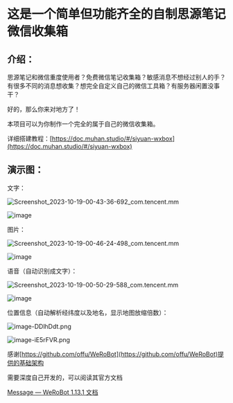 # 这是一个简单但功能齐全的自制思源笔记微信收集箱
## 介绍：

思源笔记和微信重度使用者？免费微信笔记收集箱？敏感消息不想经过别人的手？有很多不同的消息想收集？想完全自定义自己的微信工具箱？有服务器闲置没事干？

好的，那么你来对地方了！

本项目可以为你制作一个完全的属于自己的微信收集箱。

详细搭建教程：[https://doc.muhan.studio/#/siyuan-wxbox](https://doc.muhan.studio/#/siyuan-wxbox)

## 演示图：

文字：

​![Screenshot_2023-10-19-00-43-36-692_com.tencent.mm](assets/Screenshot_2023-10-19-00-43-36-692_com.tencent.mm-20231019004425-544y7q5.jpg)​

​![image](assets/image-20231019004538-dswegt7.png)​

图片：

​![Screenshot_2023-10-19-00-46-24-498_com.tencent.mm](assets/Screenshot_2023-10-19-00-46-24-498_com.tencent.mm-20231019004644-dd5d11u.jpg)​

​![image](assets/image-20231019004743-758i233.png)​

语音（自动识别成文字）：

​![Screenshot_2023-10-19-00-50-29-588_com.tencent.mm](assets/Screenshot_2023-10-19-00-50-29-588_com.tencent.mm-20231019005058-m6xp5tf.jpg)​

​![image](assets/image-20231019005051-lux42c4.png)

位置信息（自动解析经纬度以及地名，显示地图放缩倍数）：

​![image-DDlhDdt.png](assets/image-DDlhDdt.png)​

​![image-iE5rFVR.png](assets/image-iE5rFVR.png)​

感谢[https://github.com/offu/WeRoBot](https://github.com/offu/WeRoBot)提供的基础架构

需要深度自己开发的，可以阅读其官方文档

[Message — WeRoBot 1.13.1 文档](https://werobot.readthedocs.io/zh_CN/latest/messages.html)
